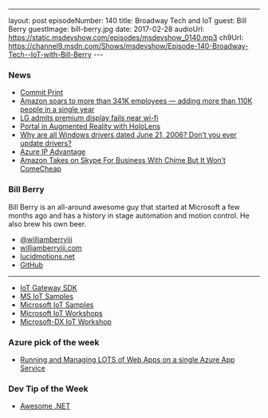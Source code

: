 ---
layout: post
episodeNumber: 140
title: Broadway Tech and IoT
guest: Bill Berry
guestImage: bill-berry.jpg
date: 2017-02-28
audioUrl: https://static.msdevshow.com/episodes/msdevshow_0140.mp3
ch9Url: https://channel9.msdn.com/Shows/msdevshow/Episode-140-Broadway-Tech--IoT-with-Bill-Berry
--- 

### News

 - [Commit Print](https://commitprint.com/)
 - [Amazon soars to more than 341K employees — adding more than 110K people in a single year](http://www.geekwire.com/2017/amazon-soars-340k-employees-adding-110k-people-single-year/)
 - [LG admits premium display fails near wi-fi](http://www.bbc.com/news/technology-38853962)
 - [Portal in Augmented Reality with HoloLens](https://www.youtube.com/watch?v=aWRSCABrdR8)
 - [Why are all Windows drivers dated June 21, 2006? Don’t you ever update drivers?](https://blogs.msdn.microsoft.com/oldnewthing/20170208-00/?p=95395)
 - [Azure IP Advantage](https://azure.microsoft.com/en-us/overview/azure-ip-advantage/)
 - [Amazon Takes on Skype For Business With Chime But It Won’t ComeCheap](https://www.petri.com/amazon-takes-skype-business-chime-wont-come-cheap?_hsenc=p2ANqtz-_P6EhAwTA0gohJSspCVJ0074Nxtfr_9UAXpMv-8bkNShLKCJ11X-X6oNknRSuYYyraBoq7dzeb0IQUyh2JZqNPslkXZQ&_hsmi=42589927)

### Bill Berry

Bill Berry is an all-around awesome guy that started at Microsoft a few months ago and has a history in stage automation and motion control. He also brew his own beer.

 - [@williamberryiii](https://twitter.com/williamberryiii)
 - [williamberryiii.com](http://williamberryiii.com)
 - [lucidmotions.net](http://www.lucidmotions.net/)
 - [GitHub](https://github.com/WilliamBerryiii)

---------------------------------------------------------------------------------------

-   [IoT Gateway SDK](https://github.com/Azure/azure-iot-gateway-sdk)
-   [MS IoT Samples](https://github.com/ms-iot/samples)
-   [Microsoft IoT Samples](https://github.com/Microsoft/iot-samples)
-   [Microsoft IoT Workshops](https://github.com/Microsoft/iot-workshops)
-   [Microsoft-DX IoT Workshop](https://github.com/microsoft-dx/iot-workshop)

### Azure pick of the week

 - [Running and Managing LOTS of Web Apps on a single Azure App Service](https://www.hanselman.com/blog/PennyPinchingInTheCloudRunningAndManagingLOTSOfWebAppsOnASingleAzureAppService.aspx)

### Dev Tip of the Week

 - [Awesome .NET](https://github.com/quozd/awesome-dotnet)